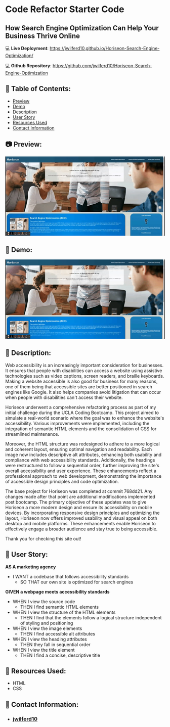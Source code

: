 # Code Refactor Starter Code

## How Search Engine Optimization Can Help Your Business Thrive Online

:computer: **Live Deployment**: https://jwilferd10.github.io/Horiseon-Search-Engine-Optimization/

:computer: **Github Repository**: https://github.com/jwilferd10/Horiseon-Search-Engine-Optimization

## :open_file_folder: Table of Contents:
  - [Preview](#camera-preview)
  - [Demo](#movie_camera-demo)
  - [Description](#wave-description)
  - [User Story](#book-user-story)
  - [Resources Used](#floppy_disk-resources-used)
  - [Contact Information](#e-mail-contact-information)

## :camera: Preview:
![image](assets/images/HoriseonStill.jpg)

## :movie_camera: Demo:
![image](assets/images/HoriseonGif.gif)

## :wave: Description: 
Web accessibility is an increasingly important consideration for businesses. It ensures that people with disabilities can access a website using assistive technologies such as video captions, screen readers, and braille keyboards. Making a website accessible is also good for business for many reasons, one of them being that accessible sites are better positioned in search engines like Google. It also helps companies avoid litigation that can occur when people with disabilities can't access their website.

Horiseon underwent a comprehensive refactoring process as part of my initial challenge during the UCLA Coding Bootcamp. This project aimed to simulate a real-world scenario where the goal was to enhance the website's accessibility. Various improvements were implemented, including the integration of semantic HTML elements and the consolidation of CSS for streamlined maintenance. 

Moreover, the HTML structure was redesigned to adhere to a more logical and coherent layout, ensuring optimal navigation and readability. Each image now includes descriptive alt attributes, enhancing both usability and compliance with web accessibility standards. Additionally, the headings were restructured to follow a sequential order, further improving the site's overall accessibility and user experience. These enhancements reflect a professional approach to web development, demonstrating the importance of accessible design principles and code optimization.

The base project for Horiseon was completed at commit 768dd21. Any changes made after that point are additional modifications implemented post bootcamp. The primary objective of these updates was to give Horiseon a more modern design and ensure its accessibility on mobile devices. By incorporating responsive design principles and optimizing the layout, Horiseon now offers improved usability and visual appeal on both desktop and mobile platforms. These enhancements enable Horiseon to effectively engage a broader audience and stay true to being accessible.

Thank you for checking this site out! 

## :book: User Story:
**AS A marketing agency**
- I WANT a codebase that follows accessibility standards
    - SO THAT our own site is optimized for search engines

**GIVEN a webpage meets accessibility standards**
- WHEN I view the source code
    - THEN I find semantic HTML elements
- WHEN I view the structure of the HTML elements
    - THEN I find that the elements follow a logical structure independent of styling and positioning
- WHEN I view the image elements
    - THEN I find accessible alt attributes
- WHEN I view the heading attributes
    - THEN they fall in sequential order
- WHEN I view the title element
    - THEN I find a concise, descriptive title
  
## :floppy_disk: Resources Used:
- HTML
- CSS
  
## :e-mail: Contact Information:
- ### [jwilferd10](https://github.com/jwilferd10)
